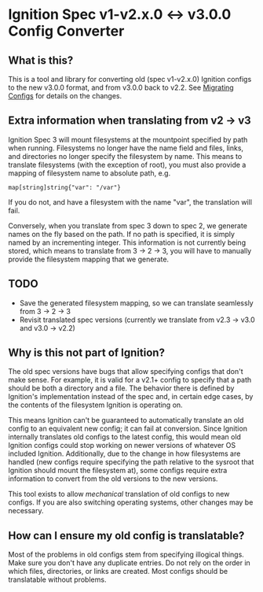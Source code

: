 Ignition Spec v1-v2.x.0 <-> v3.0.0 Config Converter
===================================================

## What is this?

This is a tool and library for converting old (spec v1-v2.x.0) Ignition configs
to the new v3.0.0 format, and from v3.0.0 back to v2.2. See [Migrating Configs](https://github.com/coreos/ignition/blob/master/doc/migrating-configs.md)
for details on the changes.

## Extra information when translating from v2 -> v3

Ignition Spec 3 will mount filesystems at the mountpoint specified by path
when running. Filesystems no longer have the name field and files, links,
and directories no longer specify the filesystem by name. This means to
translate filesystems (with the exception of root), you must also provide
a mapping of filesystem name to absolute path, e.g.

`map[string]string{"var": "/var"}`

If you do not, and have a filesystem with the name "var", the translation
will fail.

Conversely, when you translate from spec 3 down to spec 2, we generate names
on the fly based on the path. If no path is specified, it is simply named by
an incrementing integer. This information is not currently being stored,
which means to translate from 3 -> 2 -> 3, you will have to manually provide
the filesystem mapping that we generate.

## TODO

 - Save the generated filesystem mapping, so we can translate seamlessly from
 3 -> 2 -> 3
 - Revisit translated spec versions (currently we translate from v2.3 -> v3.0
 and v3.0 -> v2.2)

## Why is this not part of Ignition?

The old spec versions have bugs that allow specifying configs that don't make
sense. For example, it is valid for a v2.1+ config to specify that a path
should be both a directory and a file. The behavior there is defined by
Ignition's implementation instead of the spec and, in certain edge cases, by the
contents of the filesystem Ignition is operating on.

This means Ignition can't be guaranteed to automatically translate an old
config to an equivalent new config; it can fail at conversion. Since Ignition
internally translates old configs to the latest config, this would mean old
Ignition configs could stop working on newer versions of whatever OS included
Ignition. Additionally, due to the change in how filesystems are handled (new
configs require specifying the path relative to the sysroot that Ignition
should mount the filesystem at), some configs require extra information to
convert from the old versions to the new versions.

This tool exists to allow _mechanical_ translation of old configs to new
configs. If you are also switching operating systems, other changes may be
necessary.

## How can I ensure my old config is translatable?

Most of the problems in old configs stem from specifying illogical things. Make
sure you don't have any duplicate entries. Do not rely on the order in which
files, directories, or links are created. Most configs should be translatable
without problems.
